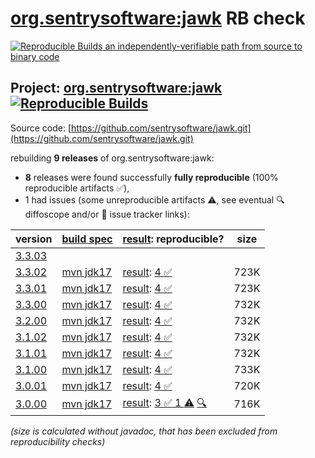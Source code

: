 [org.sentrysoftware:jawk](https://central.sonatype.com/artifact/org.sentrysoftware/jawk/versions) RB check
=======

[![Reproducible Builds](https://reproducible-builds.org/images/logos/rb.svg) an independently-verifiable path from source to binary code](https://reproducible-builds.org/)

## Project: [org.sentrysoftware:jawk](https://central.sonatype.com/artifact/org.sentrysoftware/jawk/versions) [![Reproducible Builds](https://img.shields.io/endpoint?url=https://raw.githubusercontent.com/jvm-repo-rebuild/reproducible-central/master/content/org/sentrysoftware/jawk/badge.json)](https://github.com/jvm-repo-rebuild/reproducible-central/blob/master/content/org/sentrysoftware/jawk/README.md)

Source code: [https://github.com/sentrysoftware/jawk.git](https://github.com/sentrysoftware/jawk.git)

rebuilding **9 releases** of org.sentrysoftware:jawk:
- **8** releases were found successfully **fully reproducible** (100% reproducible artifacts :white_check_mark:),
- 1 had issues (some unreproducible artifacts :warning:, see eventual :mag: diffoscope and/or :memo: issue tracker links):

| version | [build spec](/BUILDSPEC.md) | [result](https://reproducible-builds.org/docs/jvm/): reproducible? | size |
| -- | --------- | ------ | -- |
| [3.3.03](https://central.sonatype.com/artifact/org.sentrysoftware/jawk/3.3.03/pom) | | | |
| [3.3.02](https://central.sonatype.com/artifact/org.sentrysoftware/jawk/3.3.02/pom) | [mvn jdk17](jawk-3.3.02.buildspec) | [result](jawk-3.3.02.buildinfo): [4 :white_check_mark: ](jawk-3.3.02.buildcompare) | 723K |
| [3.3.01](https://central.sonatype.com/artifact/org.sentrysoftware/jawk/3.3.01/pom) | [mvn jdk17](jawk-3.3.01.buildspec) | [result](jawk-3.3.01.buildinfo): [4 :white_check_mark: ](jawk-3.3.01.buildcompare) | 723K |
| [3.3.00](https://central.sonatype.com/artifact/org.sentrysoftware/jawk/3.3.00/pom) | [mvn jdk17](jawk-3.3.00.buildspec) | [result](jawk-3.3.00.buildinfo): [4 :white_check_mark: ](jawk-3.3.00.buildcompare) | 732K |
| [3.2.00](https://central.sonatype.com/artifact/org.sentrysoftware/jawk/3.2.00/pom) | [mvn jdk17](jawk-3.2.00.buildspec) | [result](jawk-3.2.00.buildinfo): [4 :white_check_mark: ](jawk-3.2.00.buildcompare) | 732K |
| [3.1.02](https://central.sonatype.com/artifact/org.sentrysoftware/jawk/3.1.02/pom) | [mvn jdk17](jawk-3.1.02.buildspec) | [result](jawk-3.1.02.buildinfo): [4 :white_check_mark: ](jawk-3.1.02.buildcompare) | 732K |
| [3.1.01](https://central.sonatype.com/artifact/org.sentrysoftware/jawk/3.1.01/pom) | [mvn jdk17](jawk-3.1.01.buildspec) | [result](jawk-3.1.01.buildinfo): [4 :white_check_mark: ](jawk-3.1.01.buildcompare) | 732K |
| [3.1.00](https://central.sonatype.com/artifact/org.sentrysoftware/jawk/3.1.00/pom) | [mvn jdk17](jawk-3.1.00.buildspec) | [result](jawk-3.1.00.buildinfo): [4 :white_check_mark: ](jawk-3.1.00.buildcompare) | 733K |
| [3.0.01](https://central.sonatype.com/artifact/org.sentrysoftware/jawk/3.0.01/pom) | [mvn jdk17](jawk-3.0.01.buildspec) | [result](jawk-3.0.01.buildinfo): [4 :white_check_mark: ](jawk-3.0.01.buildcompare) | 720K |
| [3.0.00](https://central.sonatype.com/artifact/org.sentrysoftware/jawk/3.0.00/pom) | [mvn jdk17](jawk-3.0.00.buildspec) | [result](jawk-3.0.00.buildinfo): [3 :white_check_mark:  1 :warning:](jawk-3.0.00.buildcompare) [:mag:](jawk-3.0.00.diffoscope) | 716K |

<i>(size is calculated without javadoc, that has been excluded from reproducibility checks)</i>
